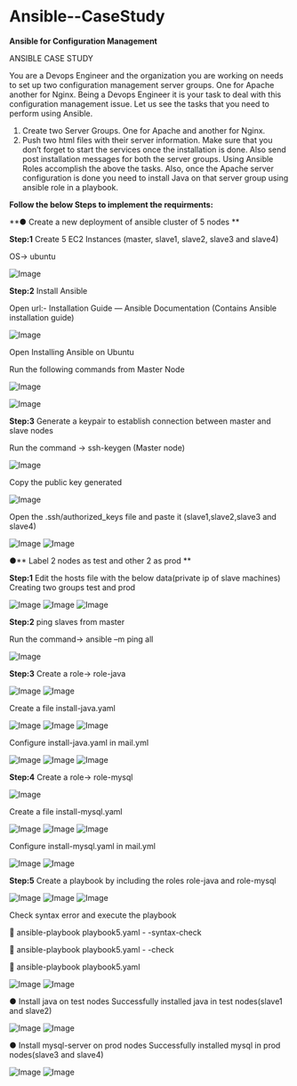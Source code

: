 # Ansible--CaseStudy
**Ansible for Configuration Management**

ANSIBLE CASE STUDY 

You are a Devops Engineer and the organization you are working on needs to set up two configuration management server groups. One for Apache another for Nginx. Being a Devops Engineer it is your task to deal with this configuration management issue. 
Let us see the tasks that you need to perform using Ansible. 
1. Create two Server Groups. One for Apache and another for Nginx.
2. Push two html files with their server information. 
Make sure that you don’t forget to start the services once the installation is done. Also send post installation messages for both the server groups. 
Using Ansible Roles accomplish the above the tasks. 
Also, once the Apache server configuration is done you need to install Java on that server group using ansible role in a playbook.

**Follow the below Steps to implement the requirments:**

**● Create a new deployment of ansible cluster of 5 nodes **

**Step:1** Create 5 EC2 Instances (master, slave1, slave2, slave3 and slave4)

OS-> ubuntu

![Image](https://github.com/user-attachments/assets/1e89c91c-43a4-4a42-8484-e9f06af22879)

**Step:2** Install Ansible

Open url:-  Installation Guide — Ansible Documentation (Contains Ansible installation guide)

![Image](https://github.com/user-attachments/assets/16cce222-8dd1-4e4a-b2fa-b0b2af365862)

Open Installing Ansible on Ubuntu

Run the following commands from Master Node

![Image](https://github.com/user-attachments/assets/b2de6797-1e5e-4923-a34e-c861d50dfd49)

![Image](https://github.com/user-attachments/assets/584ae900-f2f6-4df6-8f30-145e63f1b75e)

**Step:3** Generate a keypair to establish connection between master and slave nodes

Run the command -> ssh-keygen (Master node)

![Image](https://github.com/user-attachments/assets/bc985f08-3640-4db5-bcce-88f69dddb09f)

Copy the public key generated

![Image](https://github.com/user-attachments/assets/4ed7d878-a663-4462-a674-0c95d6a999c4)

Open the .ssh/authorized_keys file and paste it (slave1,slave2,slave3 and slave4)

![Image](https://github.com/user-attachments/assets/6459264b-9c7b-4c51-a4e4-25e98b4aee46)
![Image](https://github.com/user-attachments/assets/1b07be9e-75e6-451d-9487-05be2c6324ec)

●** Label 2 nodes as test and other 2 as prod **

**Step:1** Edit the hosts file with the below data(private ip of slave machines)
Creating two groups test and prod

![Image](https://github.com/user-attachments/assets/9b4762fb-06da-4862-a1e4-3d185b6136b4)
![Image](https://github.com/user-attachments/assets/9812ac0b-094c-47f2-a29c-670a7339e048)
![Image](https://github.com/user-attachments/assets/606ba76f-0cbc-4219-a1a2-ee4efe0a6fe7)

**Step:2** ping slaves from master

Run the command-> ansible –m ping all

![Image](https://github.com/user-attachments/assets/bccb2464-b733-4781-b9ae-963e9d1e6663)

**Step:3** Create a role-> role-java 

![Image](https://github.com/user-attachments/assets/cdd9befa-357a-44c9-a778-c09b33fe057c)
![Image](https://github.com/user-attachments/assets/76cf0f30-a4b2-401a-8b0e-7d0529979a19)

Create a file install-java.yaml

![Image](https://github.com/user-attachments/assets/1cf29588-ae36-41bf-9c9b-7ef354ca9981)
![Image](https://github.com/user-attachments/assets/bdf895a1-2771-4d44-8b04-655aec0b15ee)
![Image](https://github.com/user-attachments/assets/ac182390-a5ca-4220-8842-50eeb5eb32b5)

Configure install-java.yaml in mail.yml

![Image](https://github.com/user-attachments/assets/64fd6d37-cd9a-4b11-a645-f671a1fab542)
![Image](https://github.com/user-attachments/assets/f77aeddc-1155-4690-bc1e-20d134e43425)
![Image](https://github.com/user-attachments/assets/ee232dd8-b922-4f91-bc6e-10d2fb95e313)

**Step:4** Create a role-> role-mysql

![Image](https://github.com/user-attachments/assets/a7995ea5-38a7-4a08-987a-f2a152a83b63)

Create a file install-mysql.yaml

![Image](https://github.com/user-attachments/assets/66e4503d-d620-4042-9bcb-f8ee00d81f39)
![Image](https://github.com/user-attachments/assets/93b25e02-2685-4470-b3b2-867d8d4e8591)
![Image](https://github.com/user-attachments/assets/c873c0e7-cce2-46b0-8618-7c70806a2657)

Configure install-mysql.yaml in mail.yml

![Image](https://github.com/user-attachments/assets/37bb76ec-27d6-400a-bdf3-5464855e62ec)
![Image](https://github.com/user-attachments/assets/bba6fa04-8932-4f28-a19a-42e917c0de99)

**Step:5** Create a playbook by including the roles role-java and role-mysql

![Image](https://github.com/user-attachments/assets/dab286bd-51fd-4519-a611-9122e3e6e80e)
![Image](https://github.com/user-attachments/assets/5121e003-fac1-4d58-984a-bd6eb0a03324)
![Image](https://github.com/user-attachments/assets/c4b9b06e-07aa-4cc6-ab12-e654cad4d0fa)

Check syntax error and execute the playbook

	ansible-playbook playbook5.yaml - -syntax-check

	ansible-playbook playbook5.yaml - -check

	ansible-playbook playbook5.yaml

![Image](https://github.com/user-attachments/assets/634505f3-b482-4ed7-9087-75f2866a5342)
![Image](https://github.com/user-attachments/assets/838e3db7-e5a2-4ba1-a127-07ba663888d4)

● Install java on test nodes 
Successfully installed java in test nodes(slave1 and slave2)

![Image](https://github.com/user-attachments/assets/6e5b5e07-6825-41ea-9975-b417795f1384)
![Image](https://github.com/user-attachments/assets/2af5e476-e3c5-489f-8a23-cdd932f6aa61)

● Install mysql-server on prod nodes 
Successfully installed mysql in prod nodes(slave3 and slave4)

![Image](https://github.com/user-attachments/assets/58a1ace1-1752-4e35-8a9b-cc9f23ae7b7e)
![Image](https://github.com/user-attachments/assets/7cf6c890-0944-40ed-a060-d987d5ad00b8)

